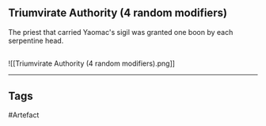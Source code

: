 ## Triumvirate Authority (4 random modifiers)
The priest that carried Yaomac's sigil was granted one boon by each serpentine head.
## 
![[Triumvirate Authority (4 random modifiers).png]]

---
## Tags
#Artefact